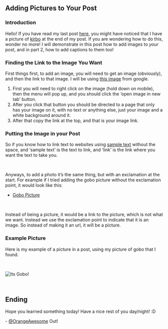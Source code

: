 
## Adding Pictures to Your Post

### Introduction
Hello! If you have read my last post [here](https://thedailygobo.scratchtools.app/post/250/), you might have noticed that I have a picture of [kirbo](https://encrypted-tbn0.gstatic.com/images?q=tbn:ANd9GcSCt0kQf3fGPTDh3RWXWhKUYV0iLOUgMn95DihRJJbKoF4h2UBsmtOe-ivRNO8kTwUgLQg:https://i.kym-cdn.com/photos/images/original/001/712/873/dd0.jpg&usqp=CAU) at the end of my post. If you are wondering how to do this, wonder no more! I will demonstrate in this post how to add images to *your* post, and in part 2, how to add captions to them too!

### Finding the Link to the Image You Want

First things first, to add an image, you will need to get an image (obviously), and then the link to that image. I will be using [this image](https://www.google.com/search?bih=721&biw=1121&dpr=2&fir=_PCSH8j2P96YxM%252CqT_HeQj5lVDy7M%252C_%253Ba9gJx61vx7MJwM%252CUDGoFq0NNGNgSM%252C_%253BO4tphNAzT43MsM%252CHy_5NpzMU_IoJM%252C_%253BxDF1iekSvDblnM%252Cef7_JwLc_yp6LM%252C_%253BCcmFYOUFv0TX6M%252C66-4KPn7Vev-lM%252C_%253Bl9wovcpQpFbQZM%252CjjCTziUyEUcoiM%252C_%253BqB4Xx7fl3kjXdM%252C3c_wU8edRnmteM%252C_%253BMOJydBTEuHbvJM%252CuQnj_K17by6ZoM%252C_%253BlGPhIKjTwSsduM%252C7-BFnzF7LpC0lM%252C_%253BxE-lnyZ0vAr6rM%252CCAw85CHECbsdlM%252C_&hl=en-US&q=gobo+from+scratch&rlz=1C9BKJA_enUS1021US1023&sa=X&safe=active&source=univ&surl=1&tbm=isch&tbs=il%3Acl&usg=AI4_-kSh4ffwkwcz82cDSAUHA53I4Cv17A&ved=2ahUKEwiCxLrbs9n6AhUlMlkFHS6vCsYQ7Al6BAgHEGA#imgrc=a9gJx61vx7MJwM) from google. 
1. First you will need to right click on the image (hold down on mobile), then the menu will pop up, and you should click the ‘open image in new tab’ button. 
2. After you click that button you should be directed to a page that only has your image on it, with no text or anything else, just your image and a white background around it. 
17. After that copy the link at the top, and that is your image link.

### Putting the Image in your Post
So if you know how to link text to websites using [sample text](link  ) without the space, and ‘sample text’ is the text to link, and ‘link’ is the link where you want the text to take you.

⠀

Anyways, to add a photo it’s the same thing, but with an exclamation at the start. For example if I tried adding the gobo picture without the exclamation point, it would look like this:
- [Gobo Picture](https://encrypted-tbn0.gstatic.com/images?q=tbn:ANd9GcQZWrgammO8VDhXfes1VnOaJCQXewzm7hXkWORaMukA5_hcDBIl2YjQJKPr6cYQipK6OAc:https://mir-s3-cdn-cf.behance.net/project_modules/disp/82d4fc9158155.560c97ad1f37c.png&usqp=CAU)

⠀

Instead of being a picture, it would be a link to the picture, which is not what we want. Instead we use the exclamation point to indicate that it is an image. So instead of making it an url, it will be a picture.

### Example Picture

Here is my example of a picture in a post, using my picture of gobo that I found.

⠀

![Its Gobo!](https://encrypted-tbn0.gstatic.com/images?q=tbn:ANd9GcQZWrgammO8VDhXfes1VnOaJCQXewzm7hXkWORaMukA5_hcDBIl2YjQJKPr6cYQipK6OAc:https://mir-s3-cdn-cf.behance.net/project_modules/disp/82d4fc9158155.560c97ad1f37c.png&usqp=CAU)

⠀

## Ending

Hope you learned something today! Have a nice rest of you day/night! :D

\- [@OrangeAwesome](scratch.mit.edu/users/OrangeAwesome/) Out!